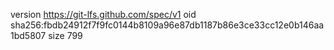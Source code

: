 version https://git-lfs.github.com/spec/v1
oid sha256:fbdb24912f7f9fc0144b8109a96e87db1187b86e3ce33cc12e0b146aa1bd5807
size 799
